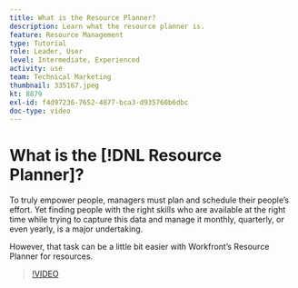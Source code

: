 ```yaml
---
title: What is the Resource Planner?
description: Learn what the resource planner is.
feature: Resource Management
type: Tutorial
role: Leader, User
level: Intermediate, Experienced
activity: use
team: Technical Marketing
thumbnail: 335167.jpeg
kt: 8879
exl-id: f4d97236-7652-4877-bca3-d935760b6dbc
doc-type: video
---
```

# What is the [!DNL Resource Planner]?

To truly empower people, managers must plan and schedule their people’s effort. Yet finding people with the right skills who are available at the right time while trying to capture this data and manage it monthly, quarterly, or even yearly, is a major undertaking.

However, that task can be a little bit easier with Workfront’s Resource Planner for resources.


>[!VIDEO](https://video.tv.adobe.com/v/335167/?quality=12)
